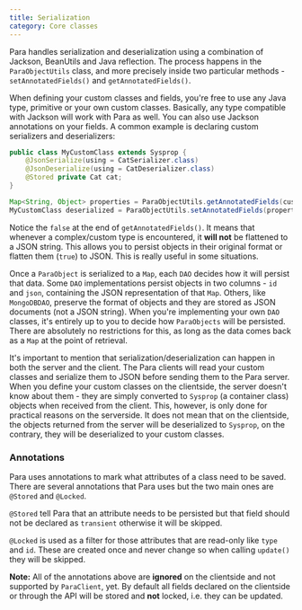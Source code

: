 ```yaml
---
title: Serialization
category: Core classes
---
```


Para handles serialization and deserialization using a combination of Jackson, BeanUtils and Java reflection.
The process happens in the `ParaObjectUtils` class, and more precisely inside two particular methods -
`setAnnotatedFields()` and `getAnnotatedFields()`.

When defining your custom classes and fields, you're free to use any Java type, primitive or your own custom classes.
Basically, any type compatible with Jackson will work with Para as well. You can also use Jackson annotations on your
fields. A common example is declaring custom serializers and deserializers:

```java
public class MyCustomClass extends Sysprop {
	@JsonSerialize(using = CatSerializer.class)
	@JsonDeserialize(using = CatDeserializer.class)
	@Stored private Cat cat;
}

Map<String, Object> properties = ParaObjectUtils.getAnnotatedFields(customClass, false);
MyCustomClass deserialized = ParaObjectUtils.setAnnotatedFields(properties);
```

Notice the `false` at the end of `getAnnotatedFields()`. It means that whenever a complex/custom type is encountered,
it **will not** be flattened to a JSON string. This allows you to persist objects in their original format or
flatten them (`true`) to JSON. This is really useful in some situations.

Once a `ParaObject` is serialized to a `Map`, each `DAO` decides how it will persist that data. Some `DAO` implementations
persist objects in two columns - `id` and `json`, containing the JSON representation of that `Map`. Others,
like `MongoDBDAO`, preserve the format of objects and they are stored as JSON documents (not a JSON string).
When you're implementing your own `DAO` classes, it's entirely up to you to decide how `ParaObjects` will be persisted.
There are absolutely no restrictions for this, as long as the data comes back as a `Map` at the point of retrieval.

It's important to mention that serialization/deserialization can happen in both the server and the client.
The Para clients will read your custom classes and serialize them to JSON before sending them to the Para server.
When you define your custom classes on the clientside, the server doesn't know about them - they are simply converted to
`Sysprop` (a container class) objects when received from the client. This, however, is only done for practical reasons
on the serverside. It does not mean that on the clientside, the objects returned from the server will be
deserialized to `Sysprop`, on the contrary, they will be deserialized to your custom classes.

### Annotations

Para uses annotations to mark what attributes of a class need to be saved. There are several annotations that Para uses
but the two main ones are `@Stored` and `@Locked`.

`@Stored` tell Para that an attribute needs to be persisted but
that field should not be declared as `transient` otherwise it will be skipped.

`@Locked` is used as a filter for those
attributes that are read-only like `type` and `id`. These are created once and never change so when calling `update()`
they will be skipped.

**Note:** All of the annotations above are **ignored** on the clientside and not supported by `ParaClient`, yet. By default
all fields declared on the clientside or through the API will be stored and **not** locked, i.e. they can be updated.

